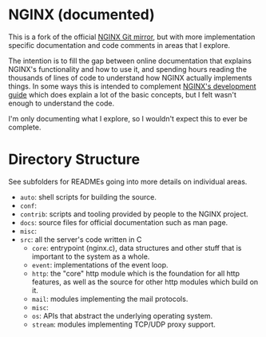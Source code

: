 # NGINX (documented)

This is a fork of the official [NGINX Git mirror](https://github.com/nginx/nginx),
but with more implementation specific documentation and code comments in areas that I explore.

The intention is to fill the gap between online documentation that explains NGINX's
functionality and how to use it, and spending hours reading the thousands of lines
of code to understand how NGINX actually implements things. In some ways this is
intended to complement [NGINX's development guide](http://nginx.org/en/docs/dev/development_guide.html)
which does explain a lot of the basic concepts, but I felt wasn't enough to understand the code.

I'm only documenting what I explore, so I wouldn't expect this to ever be complete.

# Directory Structure

See subfolders for READMEs going into more details on individual areas.

* `auto`: shell scripts for building the source.
* `conf`:
* `contrib`: scripts and tooling provided by people to the NGINX project.
* `docs`: source files for official documentation such as man page.
* `misc`:
* `src`: all the server's code written in C
    * `core`: entrypoint (nginx.c), data structures and other stuff that is important to the system as a whole.
    * `event`: implementations of the event loop.
    * `http`: the "core" http module which is the foundation for all http features, as well
        as the source for other http modules which build on it.
    * `mail`: modules implementing the mail protocols.
    * `misc`:
    * `os`: APIs that abstract the underlying operating system.
    * `stream`: modules implementing TCP/UDP proxy support.
